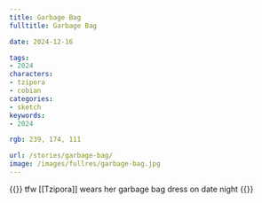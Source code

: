 ```yaml
---
title: Garbage Bag
fulltitle: Garbage Bag

date: 2024-12-16

tags:
- 2024
characters:
- tzipora
- cobian
categories:
- sketch
keywords:
- 2024

rgb: 239, 174, 111

url: /stories/garbage-bag/
image: /images/fullres/garbage-bag.jpg
---
```

{{<note caption>}}
tfw [[Tzipora]] wears her garbage bag dress on date night
{{</note>}}